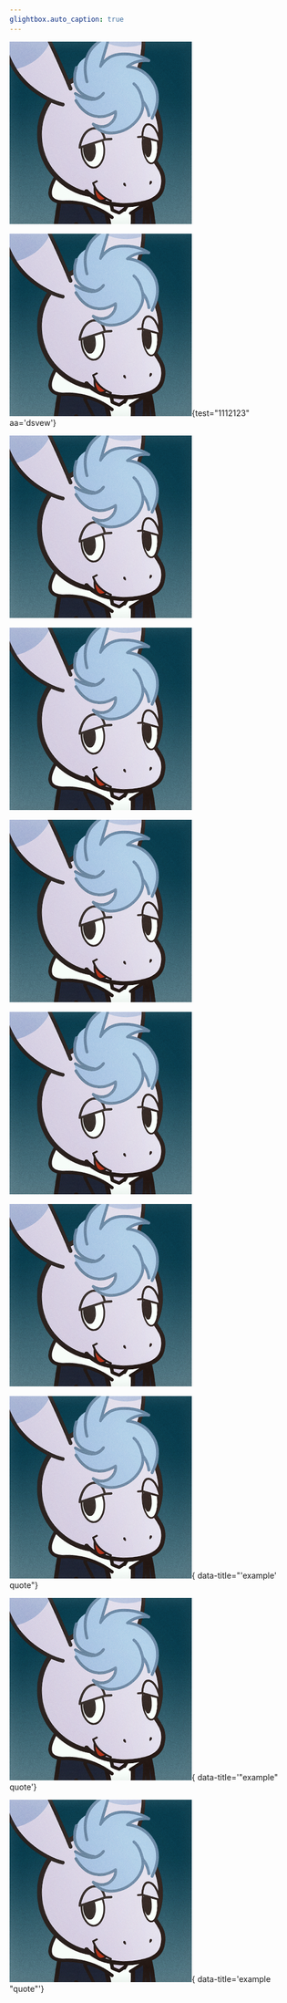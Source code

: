 ```yaml
---
glightbox.auto_caption: true
---
```


![](img.png)

!['example' quote](img.png){test="1112123" aa='dsvew'}

!['example'' quote](img.png)

!["example" quote](img.png)

!["example"" quote](img.png)

!["example' 'quote"](img.png)

![example \"quote\"](img.png)

![alt caption](img.png){ data-title="'example' quote"}

![alt caption](img.png){ data-title='"example" quote'}

![alt caption](img.png){ data-title='example \"quote\"'}
